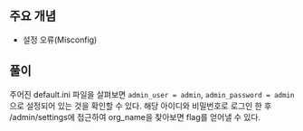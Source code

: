 ## 주요 개념

- 설정 오류(Misconfig)

## 풀이

주어진 default.ini 파일을 살펴보면 `admin_user = admin`, `admin_password = admin`으로 설정되어 있는 것을 확인할 수 있다.
해당 아이디와 비밀번호로 로그인 한 후 /admin/settings에 접근하여 org_name을 찾아보면 flag를 얻어낼 수 있다.
